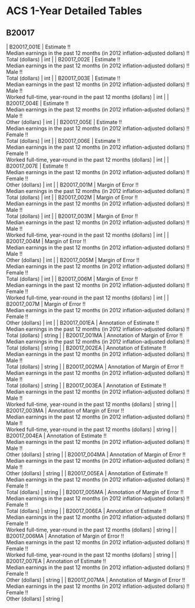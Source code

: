 # ACS 1-Year Detailed Tables

## B20017

| B20017_001E | Estimate !!<br>Median earnings in the past 12 months (in 2012 inflation-adjusted dollars) !!<br>Total (dollars) | int |
| B20017_002E | Estimate !!<br>Median earnings in the past 12 months (in 2012 inflation-adjusted dollars) !!<br>Male !!<br>Total (dollars) | int |
| B20017_003E | Estimate !!<br>Median earnings in the past 12 months (in 2012 inflation-adjusted dollars) !!<br>Male !!<br>Worked full-time, year-round in the past 12 months (dollars) | int |
| B20017_004E | Estimate !!<br>Median earnings in the past 12 months (in 2012 inflation-adjusted dollars) !!<br>Male !!<br>Other (dollars) | int |
| B20017_005E | Estimate !!<br>Median earnings in the past 12 months (in 2012 inflation-adjusted dollars) !!<br>Female !!<br>Total (dollars) | int |
| B20017_006E | Estimate !!<br>Median earnings in the past 12 months (in 2012 inflation-adjusted dollars) !!<br>Female !!<br>Worked full-time, year-round in the past 12 months (dollars) | int |
| B20017_007E | Estimate !!<br>Median earnings in the past 12 months (in 2012 inflation-adjusted dollars) !!<br>Female !!<br>Other (dollars) | int |
| B20017_001M | Margin of Error !!<br>Median earnings in the past 12 months (in 2012 inflation-adjusted dollars) !!<br>Total (dollars) | int |
| B20017_002M | Margin of Error !!<br>Median earnings in the past 12 months (in 2012 inflation-adjusted dollars) !!<br>Male !!<br>Total (dollars) | int |
| B20017_003M | Margin of Error !!<br>Median earnings in the past 12 months (in 2012 inflation-adjusted dollars) !!<br>Male !!<br>Worked full-time, year-round in the past 12 months (dollars) | int |
| B20017_004M | Margin of Error !!<br>Median earnings in the past 12 months (in 2012 inflation-adjusted dollars) !!<br>Male !!<br>Other (dollars) | int |
| B20017_005M | Margin of Error !!<br>Median earnings in the past 12 months (in 2012 inflation-adjusted dollars) !!<br>Female !!<br>Total (dollars) | int |
| B20017_006M | Margin of Error !!<br>Median earnings in the past 12 months (in 2012 inflation-adjusted dollars) !!<br>Female !!<br>Worked full-time, year-round in the past 12 months (dollars) | int |
| B20017_007M | Margin of Error !!<br>Median earnings in the past 12 months (in 2012 inflation-adjusted dollars) !!<br>Female !!<br>Other (dollars) | int |
| B20017_001EA | Annotation of Estimate !!<br>Median earnings in the past 12 months (in 2012 inflation-adjusted dollars) !!<br>Total (dollars) | string |
| B20017_001MA | Annotation of Margin of Error !!<br>Median earnings in the past 12 months (in 2012 inflation-adjusted dollars) !!<br>Total (dollars) | string |
| B20017_002EA | Annotation of Estimate !!<br>Median earnings in the past 12 months (in 2012 inflation-adjusted dollars) !!<br>Male !!<br>Total (dollars) | string |
| B20017_002MA | Annotation of Margin of Error !!<br>Median earnings in the past 12 months (in 2012 inflation-adjusted dollars) !!<br>Male !!<br>Total (dollars) | string |
| B20017_003EA | Annotation of Estimate !!<br>Median earnings in the past 12 months (in 2012 inflation-adjusted dollars) !!<br>Male !!<br>Worked full-time, year-round in the past 12 months (dollars) | string |
| B20017_003MA | Annotation of Margin of Error !!<br>Median earnings in the past 12 months (in 2012 inflation-adjusted dollars) !!<br>Male !!<br>Worked full-time, year-round in the past 12 months (dollars) | string |
| B20017_004EA | Annotation of Estimate !!<br>Median earnings in the past 12 months (in 2012 inflation-adjusted dollars) !!<br>Male !!<br>Other (dollars) | string |
| B20017_004MA | Annotation of Margin of Error !!<br>Median earnings in the past 12 months (in 2012 inflation-adjusted dollars) !!<br>Male !!<br>Other (dollars) | string |
| B20017_005EA | Annotation of Estimate !!<br>Median earnings in the past 12 months (in 2012 inflation-adjusted dollars) !!<br>Female !!<br>Total (dollars) | string |
| B20017_005MA | Annotation of Margin of Error !!<br>Median earnings in the past 12 months (in 2012 inflation-adjusted dollars) !!<br>Female !!<br>Total (dollars) | string |
| B20017_006EA | Annotation of Estimate !!<br>Median earnings in the past 12 months (in 2012 inflation-adjusted dollars) !!<br>Female !!<br>Worked full-time, year-round in the past 12 months (dollars) | string |
| B20017_006MA | Annotation of Margin of Error !!<br>Median earnings in the past 12 months (in 2012 inflation-adjusted dollars) !!<br>Female !!<br>Worked full-time, year-round in the past 12 months (dollars) | string |
| B20017_007EA | Annotation of Estimate !!<br>Median earnings in the past 12 months (in 2012 inflation-adjusted dollars) !!<br>Female !!<br>Other (dollars) | string |
| B20017_007MA | Annotation of Margin of Error !!<br>Median earnings in the past 12 months (in 2012 inflation-adjusted dollars) !!<br>Female !!<br>Other (dollars) | string |

